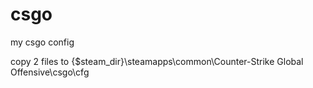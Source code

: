 csgo
====

my csgo config

copy 2 files to {$steam_dir}\steamapps\common\Counter-Strike Global Offensive\csgo\cfg
